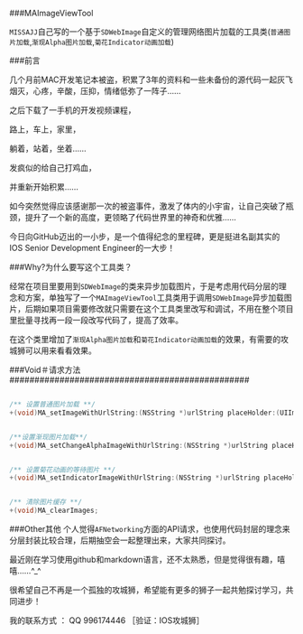 

###MAImageViewTool      

`MISSAJJ`自己写的一个基于`SDWebImage`自定义的管理网络图片加载的工具类(`普通图片加载`,`渐现Alpha图片加载`,`菊花Indicator动画加载`)

###前言

几个月前MAC开发笔记本被盗，积累了3年的资料和一些未备份的源代码一起灰飞烟灭，心疼，辛酸，压抑，情绪低弥了一阵子……

之后下载了一手机的开发视频课程，

路上，车上，家里，

躺着，站着，坐着……

发疯似的给自己打鸡血，

并重新开始积累……

如今突然觉得应该感谢那一次的被盗事件，激发了体内的小宇宙，让自己突破了瓶颈，提升了一个新的高度，更领略了代码世界里的神奇和优雅……

今日向GitHub迈出的一小步，是一个值得纪念的里程碑，更是挺进名副其实的 IOS Senior Development Engineer的一大步！


###Why?为什么要写这个工具类？

  经常在项目里要用到`SDWebImage`的类来异步加载图片，于是考虑用代码分层的理念和方案，单独写了一个`MAImageViewTool`工具类用于调用`SDWebImage`异步加载图片，后期如果项目需要修改就只需要在这个工具类里改写和调试，不用在整个项目里批量寻找再一段一段改写代码了，提高了效率。
  
  在这个类里增加了`渐现Alpha图片加载`和`菊花Indicator动画加载`的效果，有需要的攻城狮可以用来看看效果。
  


###Void＃请求方法################################################

```c

/** 设置普通图片加载 **/
+(void)MA_setImageWithUrlString:(NSString *)urlString placeHolder:(UIImage *)placeHolderImage imageView:(UIImageView *)imageView;


/**设置渐现图片加载**/
+(void)MA_setChangeAlphaImageWithUrlString:(NSString *)urlString placeHolder:(UIImage *)placeHolderImage imageView:(UIImageView *)imageView;


/** 设置菊花动画的等待图片 **/
+(void)MA_setIndicatorImageWithUrlString:(NSString *)urlString placeHolder:(UIImage *)placeHolderImage imageView:(UIImageView *)imageView;


/** 清除图片缓存 **/
+(void)MA_clearImages;

```
###Other其他
个人觉得`AFNetworking`方面的API请求，也使用代码封层的理念来分层封装比较合理，后期抽空会一起整理出来，大家共同探讨。

最近刚在学习使用github和markdown语言，还不太熟悉，但是觉得很有趣，嘻嘻……^_^ 

很希望自己不再是一个孤独的攻城狮，希望能有更多的狮子一起共勉探讨学习，共同进步！

我的联系方式 ： QQ   996174446  ［验证：IOS攻城狮］
